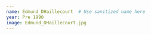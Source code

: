 ```yaml
---
name: Edmund_DHaillecourt  # Use sanitized name here
year: Pre 1990
image: Edmund_DHaillecourt.jpg
---
```


